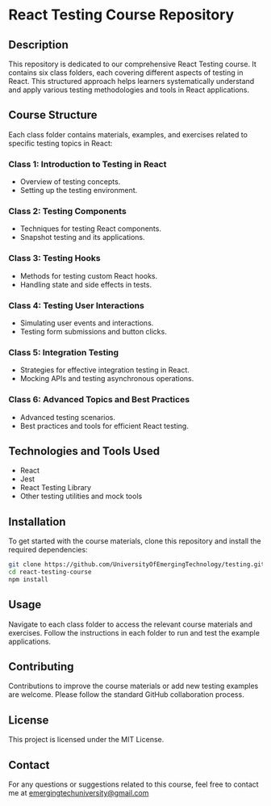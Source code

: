 # React Testing Course Repository

## Description
This repository is dedicated to our comprehensive React Testing course. It contains six class folders, each covering different aspects of testing in React. This structured approach helps learners systematically understand and apply various testing methodologies and tools in React applications.

## Course Structure
Each class folder contains materials, examples, and exercises related to specific testing topics in React:

### Class 1: Introduction to Testing in React
- Overview of testing concepts.
- Setting up the testing environment.

### Class 2: Testing Components
- Techniques for testing React components.
- Snapshot testing and its applications.

### Class 3: Testing Hooks
- Methods for testing custom React hooks.
- Handling state and side effects in tests.

### Class 4: Testing User Interactions
- Simulating user events and interactions.
- Testing form submissions and button clicks.

### Class 5: Integration Testing
- Strategies for effective integration testing in React.
- Mocking APIs and testing asynchronous operations.

### Class 6: Advanced Topics and Best Practices
- Advanced testing scenarios.
- Best practices and tools for efficient React testing.

## Technologies and Tools Used
- React
- Jest
- React Testing Library
- Other testing utilities and mock tools

## Installation
To get started with the course materials, clone this repository and install the required dependencies:
```bash
git clone https://github.com/UniversityOfEmergingTechnology/testing.git
cd react-testing-course
npm install
```

## Usage
Navigate to each class folder to access the relevant course materials and exercises. Follow the instructions in each folder to run and test the example applications.

## Contributing
Contributions to improve the course materials or add new testing examples are welcome. Please follow the standard GitHub collaboration process.

## License
This project is licensed under the MIT License.

## Contact
For any questions or suggestions related to this course, feel free to contact me at emergingtechuniversity@gmail.com

